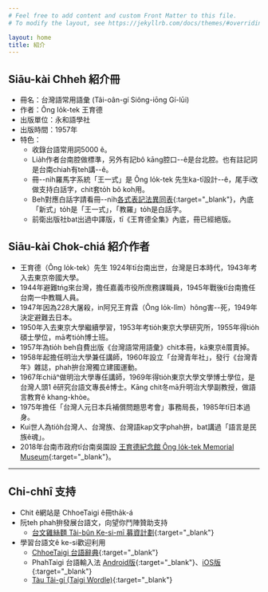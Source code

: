 ```yaml
---
# Feel free to add content and custom Front Matter to this file.
# To modify the layout, see https://jekyllrb.com/docs/themes/#overriding-theme-defaults

layout: home
title: 紹介
---
```


## Siāu-kài Chheh 紹介冊
- 冊名：台灣語常用語彙 (Tâi-oân-gí Siông-iōng Gí-lūi)
- 作者：Ông Io̍k-tek 王育德
- 出版單位：永和語學社
- 出版時間：1957年
- 特色：
  - 收錄台語常用詞5000 ê。
  - Lia̍h作者台南腔做標準，另外有記bô kāng腔口--ê是台北腔。也有註記詞是台南chiah有teh講--ê。
  - 冊--ni̍h羅馬字系統「王一式」是 Ông Io̍k-tek 先生ka-tī設計--ê，尾手i改做支持白話字，chit套to̍h bô koh用。
  - Beh對應白話字請看冊--ni̍h[各式表記法異同表](./chheh/?page=25){:target="_blank"}，內底「新式」to̍h是「王一式」，「教羅」to̍h是白話字。
  - 前衛出版社bat出過中譯版，tī《王育德全集》內底，冊已經絕版。

## Siāu-kài Chok-chiá 紹介作者
- 王育德（Ông Io̍k-tek）先生 1924年tī台南出世，台灣是日本時代，1943年考入去東京帝國大學。
- 1944年避難tńg來台灣，擔任嘉義市役所庶務課職員，1945年戰後tī台南擔任台南一中教職人員。
- 1947年因為228大屠殺，in阿兄王育霖（Ông Io̍k-lîm）hông害--死，1949年決定避難去日本。
- 1950年入去東京大學繼續學習，1953年考tio̍h東京大學研究所，1955年得tio̍h碩士學位，mā考tio̍h博士班。
- 1957年為tio̍h beh自費出版《台灣語常用語彙》chit本冊，kā東京ê厝賣掉。
- 1958年起擔任明治大學兼任講師，1960年設立「台灣青年社」，發行《台灣青年》雜誌，phah拚台灣獨立建國運動。
- 1967年chiâⁿ做明治大學專任講師，1969年得tio̍h東京大學文學博士學位，是台灣人頭1 ê研究台語文專長ê博士。Kāng chit冬mā升明治大學副教授，做語言教育ê khang-khòe。
- 1975年擔任「台灣人元日本兵補償問題思考會」事務局長，1985年tī日本過身。
- Kui世人為tio̍h台灣人、台灣族、台灣語kap文字phah拚，bat講過「語言是民族ê魂」。
- 2018年台南市政府tī台南吳園設 [王育德紀念館 Ông Io̍k-tek Memorial Museum](https://oitmm.tnc.gov.tw/){:target="_blank"}。

---
## Chi-chhî 支持
- Chit ê網站是 ChhoeTaigi ê冊tha̍k-á
- 阮teh phah拚發展台語文，向望你鬥陣贊助支持
  - [台文雞絲麵 Tâi-bûn Ke-si-mī 募資計劃](https://r.zecz.ec/JiZo){:target="_blank"}
- 學習台語文ê ke-si歡迎利用
  - [ChhoeTaigi 台語辭典](https://chhoe.taigi.info/){:target="_blank"}
  - PhahTaigi 台語輸入法 [Android版](http://bit.ly/PhahTaigi-Android){:target="_blank"}、[iOS版](http://bit.ly/PhahTaigi-iOS){:target="_blank"}
  - [Tàu Tâi-gí (Taigi Wordle)](https://tau.taigi.info/){:target="_blank"}